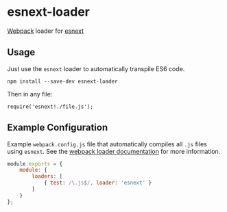 # esnext-loader

[Webpack](http://webpack.github.io) loader for [esnext](https://github.com/esnext/esnext)

## Usage

Just use the `esnext` loader to automatically transpile ES6 code.

    npm install --save-dev esnext-loader

Then in any file:

    require('esnext!./file.js');

## Example Configuration

Example `webpack.config.js` file that automatically compiles all `.js` files using `esnext`. See the [webpack loader documentation](http://webpack.github.io/docs/using-loaders.html) for more information.

```js
module.exports = {
    module: {
        loaders: [
            { test: /\.js$/, loader: 'esnext' }
        ]
    }
};
```
